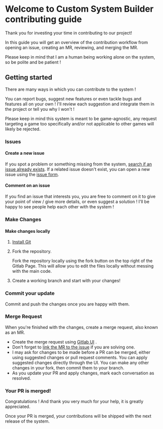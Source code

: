 # Welcome to Custom System Builder contributing guide

Thank you for investing your time in contributing to our project!

In this guide you will get an overview of the contribution workflow from opening an issue, creating an MR, reviewing,
and merging the MR.

Please keep in mind that I am a human being working alone on the system, so be polite and be patient !

## Getting started

There are many ways in which you can contribute to the system !

You can report bugs, suggest new features or even tackle bugs and features all on your own ! I'll review each suggestion
and integrate them in the project or tell you why I won't !

Please keep in mind this system is meant to be game-agnostic, any request targeting a game too specifically and/or not
applicable to other games will likely be rejected.

### Issues

#### Create a new issue

If you spot a problem or something missing from the system, [search if an issue already exists](https://gitlab.com/linkedfluuuush/custom-system-builder/-/issues). If a
related issue doesn't exist, you can open a new issue using the [issue form](https://gitlab.com/linkedfluuuush/custom-system-builder/-/issues/new).

#### Comment on an issue

If you find an issue that interests you, you are free to comment on it to give your point of view / give more details,
or even suggest a solution ! I'll be happy to see people help each other with the system !

### Make Changes

#### Make changes locally

1. [Install Git](https://git-scm.com/downloads)

2. Fork the repository.

    Fork the repository locally using the fork button on the top right of the Gitlab Page. This will allow you to edit
    the files locally without messing with the main code.

3. Create a working branch and start with your changes!

### Commit your update

Commit and push the changes once you are happy with them.

### Merge Request

When you're finished with the changes, create a merge request, also known as an MR.

-   Create the merge request
    using [Gitlab UI](https://docs.gitlab.com/ee/user/project/merge_requests/creating_merge_requests.html#when-you-work-in-a-fork)
    .
-   Don't forget
    to [link the MR to the issue](https://docs.gitlab.com/ee/user/project/issues/managing_issues.html#closing-issues-automatically)
    if you are solving one.
-   I may ask for changes to be made before a PR can be merged, either using suggested changes or pull request comments.
    You can apply suggested changes directly through the UI. You can make any other changes in your fork, then commit them
    to your branch.
-   As you update your PR and apply changes, mark each conversation as resolved.

### Your PR is merged!

Congratulations ! And thank you very much for your help, it is greatly appreciated.

Once your PR is merged, your contributions will be shipped with the next release of the system.
